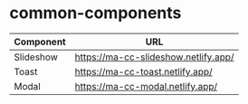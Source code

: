 # common-components

| Component | URL                                  |
|-----------|--------------------------------------|
|Slideshow  |https://ma-cc-slideshow.netlify.app/  |
|Toast      |https://ma-cc-toast.netlify.app/      |
|Modal      |https://ma-cc-modal.netlify.app/      |
